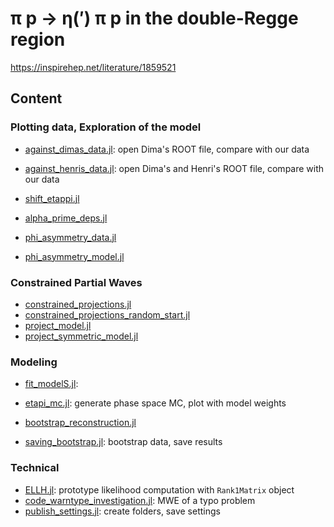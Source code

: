 # π p → η(′) π p in the double-Regge region
 
https://inspirehep.net/literature/1859521


## Content

### Plotting data, Exploration of the model

- [against_dimas_data.jl](scripts/against_dimas_data.jl): open Dima's ROOT file, compare with our data
- [against_henris_data.jl](scripts/against_henris_data.jl): open Dima's and Henri's ROOT file, compare with our data
- [shift_etappi.jl](scripts/shift_etappi.jl)

- [alpha_prime_deps.jl](scripts/alpha_prime_deps.jl)
- [phi_asymmetry_data.jl](scripts/phi_asymmetry_data.jl)
- [phi_asymmetry_model.jl](scripts/phi_asymmetry_model.jl)

### Constrained Partial Waves

- [constrained_projections.jl](scripts/constrained_projections.jl)
- [constrained_projections_random_start.jl](scripts/constrained_projections_random_start.jl)
- [project_model.jl](scripts/project_model.jl)
- [project_symmetric_model.jl](scripts/project_symmetric_model.jl)

### Modeling

- [fit_modelS.jl](scripts/fit_modelS.jl):
- [etapi_mc.jl](scripts/etapi_mc.jl): generate phase space MC, plot with model weights 

- [bootstrap_reconstruction.jl](scripts/bootstrap_reconstruction.jl)
- [saving_bootstrap.jl](scripts/saving_bootstrap.jl): bootstrap data, save results

### Technical

- [ELLH.jl](scripts/ELLH.jl): prototype likelihood computation with `Rank1Matrix` object
- [code_warntype_investigation.jl](scripts/code_warntype_investigation.jl): MWE of a typo problem
- [publish_settings.jl](scripts/publish_settings.jl): create folders, save settings
